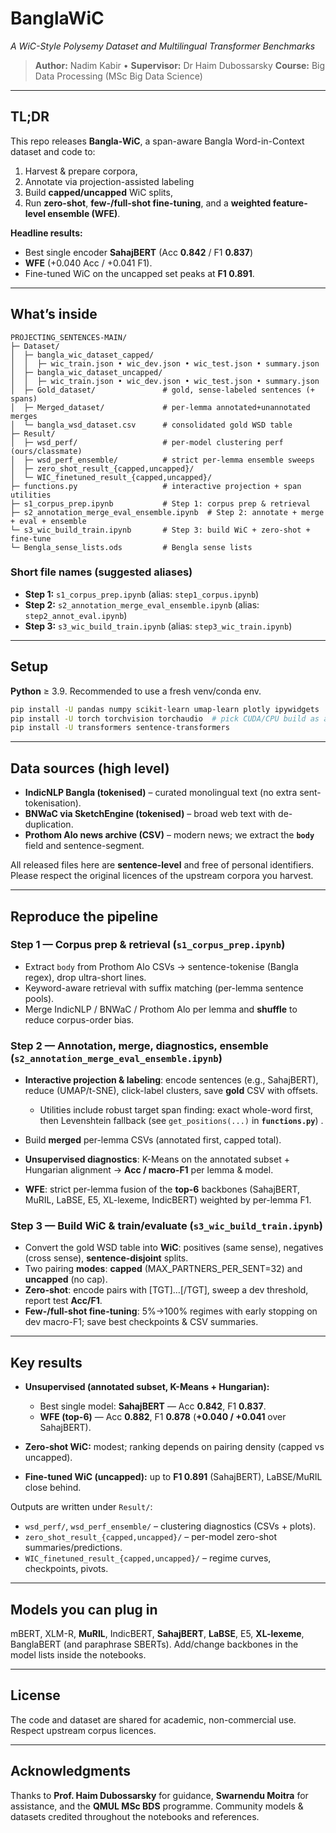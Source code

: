 # BanglaWiC

*A WiC-Style Polysemy Dataset and Multilingual Transformer Benchmarks*

> **Author:** Nadim Kabir • **Supervisor:** Dr Haim Dubossarsky
> **Course:** Big Data Processing (MSc Big Data Science)

---

## TL;DR

This repo releases **Bangla-WiC**, a span-aware Bangla Word-in-Context dataset and code to:

1. Harvest & prepare corpora,
2. Annotate via projection-assisted labeling
3. Build **capped/uncapped** WiC splits,
4. Run **zero-shot**, **few-/full-shot fine-tuning**, and a **weighted feature-level ensemble (WFE)**.

**Headline results:** 
- Best single encoder **SahajBERT** (Acc **0.842** / F1 **0.837**)
- **WFE** (+0.040 Acc / +0.041 F1).
- Fine-tuned WiC on the uncapped set peaks at **F1 0.891**.

---

## What’s inside

```
PROJECTING_SENTENCES-MAIN/
├─ Dataset/
│  ├─ bangla_wic_dataset_capped/
│  │  ├─ wic_train.json • wic_dev.json • wic_test.json • summary.json
│  ├─ bangla_wic_dataset_uncapped/
│  │  ├─ wic_train.json • wic_dev.json • wic_test.json • summary.json
│  ├─ Gold_dataset/               # gold, sense-labeled sentences (+ spans)
│  ├─ Merged_dataset/             # per-lemma annotated+unannotated merges
│  └─ bangla_wsd_dataset.csv      # consolidated gold WSD table
├─ Result/
│  ├─ wsd_perf/                   # per-model clustering perf (ours/classmate)
│  ├─ wsd_perf_ensemble/          # strict per-lemma ensemble sweeps
│  ├─ zero_shot_result_{capped,uncapped}/
│  └─ WIC_finetuned_result_{capped,uncapped}/
├─ functions.py                   # interactive projection + span utilities
├─ s1_corpus_prep.ipynb           # Step 1: corpus prep & retrieval
├─ s2_annotation_merge_eval_ensemble.ipynb  # Step 2: annotate + merge + eval + ensemble
└─ s3_wic_build_train.ipynb       # Step 3: build WiC + zero-shot + fine-tune
└─ Bengla_sense_lists.ods         # Bengla sense lists
```

### Short file names (suggested aliases)

* **Step 1:** `s1_corpus_prep.ipynb` (alias: `step1_corpus.ipynb`)
* **Step 2:** `s2_annotation_merge_eval_ensemble.ipynb` (alias: `step2_annot_eval.ipynb`)
* **Step 3:** `s3_wic_build_train.ipynb` (alias: `step3_wic_train.ipynb`)

---

## Setup

**Python** ≥ 3.9. Recommended to use a fresh venv/conda env.

```bash
pip install -U pandas numpy scikit-learn umap-learn plotly ipywidgets
pip install -U torch torchvision torchaudio  # pick CUDA/CPU build as appropriate
pip install -U transformers sentence-transformers
```

---

## Data sources (high level)

* **IndicNLP Bangla (tokenised)** – curated monolingual text (no extra sent-tokenisation).
* **BNWaC via SketchEngine (tokenised)** – broad web text with de-duplication.
* **Prothom Alo news archive (CSV)** – modern news; we extract the **`body`** field and sentence-segment.

All released files here are **sentence-level** and free of personal identifiers. Please respect the original licences of the upstream corpora you harvest.

---

## Reproduce the pipeline

### Step 1 — Corpus prep & retrieval (`s1_corpus_prep.ipynb`)

* Extract `body` from Prothom Alo CSVs → sentence-tokenise (Bangla regex), drop ultra-short lines.
* Keyword-aware retrieval with suffix matching (per-lemma sentence pools).
* Merge IndicNLP / BNWaC / Prothom Alo per lemma and **shuffle** to reduce corpus-order bias.

### Step 2 — Annotation, merge, diagnostics, ensemble (`s2_annotation_merge_eval_ensemble.ipynb`)

* **Interactive projection & labeling**: encode sentences (e.g., SahajBERT), reduce (UMAP/t-SNE), click-label clusters, save **gold** CSV with offsets.

  * Utilities include robust target span finding: exact whole-word first, then Levenshtein fallback (see `get_positions(...)` in **`functions.py`**) .
* Build **merged** per-lemma CSVs (annotated first, capped total).
* **Unsupervised diagnostics**: K-Means on the annotated subset + Hungarian alignment → **Acc / macro-F1** per lemma & model.
* **WFE**: strict per-lemma fusion of the **top-6** backbones (SahajBERT, MuRIL, LaBSE, E5, XL-lexeme, IndicBERT) weighted by per-lemma F1.

### Step 3 — Build WiC & train/evaluate (`s3_wic_build_train.ipynb`)

* Convert the gold WSD table into **WiC**: positives (same sense), negatives (cross sense), **sentence-disjoint** splits.
* Two pairing **modes**: **capped** (MAX\_PARTNERS\_PER\_SENT=32) and **uncapped** (no cap).
* **Zero-shot**: encode pairs with \[TGT]…\[/TGT], sweep a dev threshold, report test **Acc/F1**.
* **Few-/full-shot fine-tuning**: 5%→100% regimes with early stopping on dev macro-F1; save best checkpoints & CSV summaries.

---

## Key results

* **Unsupervised (annotated subset, K-Means + Hungarian):**

  * Best single model: **SahajBERT** — Acc **0.842**, F1 **0.837**.
  * **WFE (top-6)** — Acc **0.882**, F1 **0.878** (**+0.040 / +0.041** over SahajBERT).
* **Zero-shot WiC:** modest; ranking depends on pairing density (capped vs uncapped).
* **Fine-tuned WiC (uncapped):** up to **F1 0.891** (SahajBERT), LaBSE/MuRIL close behind.

Outputs are written under `Result/`:

* `wsd_perf/`, `wsd_perf_ensemble/` – clustering diagnostics (CSVs + plots).
* `zero_shot_result_{capped,uncapped}/` – per-model zero-shot summaries/predictions.
* `WIC_finetuned_result_{capped,uncapped}/` – regime curves, checkpoints, pivots.

---

## Models you can plug in

mBERT, XLM-R, **MuRIL**, IndicBERT, **SahajBERT**, **LaBSE**, E5, **XL-lexeme**, BanglaBERT (and paraphrase SBERTs).
Add/change backbones in the model lists inside the notebooks.

---

## License

The code and dataset are shared for academic, non-commercial use. Respect upstream corpus licences.

---

## Acknowledgments

Thanks to **Prof. Haim Dubossarsky** for guidance, **Swarnendu Moitra** for assistance, and the **QMUL MSc BDS** programme. Community models & datasets credited throughout the notebooks and references.


